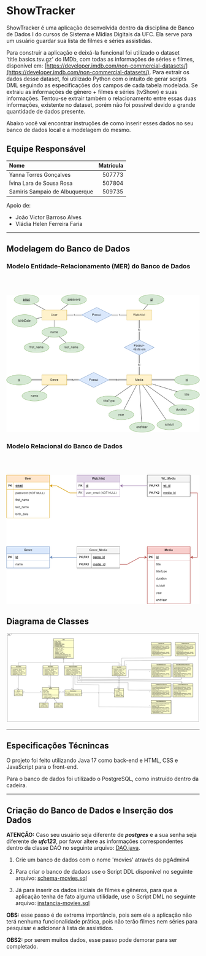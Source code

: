 
# ShowTracker

ShowTracker é uma aplicação desenvolvida dentro da disciplina de Banco de Dados I do cursos de Sistema e Mídias Digitais da UFC. Ela serve para um usuário guardar sua lista de filmes e séries assistidas.

Para construir a aplicação e deixá-la funcional foi utilizado o dataset 'title.basics.tsv.gz' do IMDb, com todas as informações de séries e filmes, disponível em: [https://developer.imdb.com/non-commercial-datasets/](https://developer.imdb.com/non-commercial-datasets/). Para extrair os dados desse dataset, foi utilizado Python com o intuito de gerar scripts DML seguindo as especificações dos campos de cada tabela modelada. Se extraiu as informações de gênero + filmes e séries (tvShow) e suas informações. Tentou-se extrair também o relacionamento entre essas duas informações, existente no dataset, porém não foi possível devido a grande quantidade de dados presente.

Abaixo você vai encontrar instruções de como inserir esses dados no seu banco de dados local e a modelagem do mesmo.

## Equipe Responsável

|  Nome                            |  Matrícula    |
|  :---                            |  ---:         |
|  Yanna Torres Gonçalves          |  507773       |
|  Ívina Lara de Sousa Rosa        |  507804       |
|  Samiris Sampaio de Albuquerque  |  509735       |

Apoio de:
* João Victor Barroso Alves
* Vládia Helen Ferreira Faria

---

## Modelagem do Banco de Dados

### Modelo Entidade-Relacionamento (MER) do Banco de Dados
<br/><br/>

![MER](mer.png)

### Modelo Relacional do Banco de Dados
<br/><br/>

![MR](mr.png)


## Diagrama de Classes

![Diagrama de classes](showTracker.svg)

---

## Especificações Técnincas

O projeto foi feito utilizando Java 17 como back-end e HTML, CSS e JavaScript para o front-end.

Para o banco de dados foi utilizado o PostgreSQL, como instruído dentro da cadeira.

---

## Criação do Banco de Dados e Inserção dos Dados

**ATENÇÃO:** Caso seu usuário seja diferente de _**postgres**_ e a sua senha seja diferente de _**ufc123**_, por favor altere as informações correspondentes dentro da classe DAO no seguinte arquivo: [DAO.java](./src/java/repository/DAO.java).

1. Crie um banco de dados com o nome 'movies' através do pgAdmin4
   
2. Para criar o banco de dadaos use o Script DDL disponível no seguinte arquivo: [schema-movies.sql](https://drive.google.com/file/d/1wfqSEpKOyFAJUS3HFEACgNvjr4dO4Q62/view?usp=drive_link)

3. Já para inserir os dados iniciais de filmes e gêneros, para que a aplicação tenha de fato alguma utilidade, use o Script DML no seguinte arquivo: [instancia-movies.sql](https://drive.google.com/file/d/14lZ-pcnWNDa58BSzD7IACOzuTWoKLGAU/view?usp=drive_link)

**OBS:** esse passo é de extrema importância, pois sem ele a aplicação não terá nenhuma funcionalidade prática, pois não terão filmes nem séries para pesquisar e adicionar à lista de assistidos.

**OBS2:** por serem muitos dados, esse passo pode demorar para ser completado.
